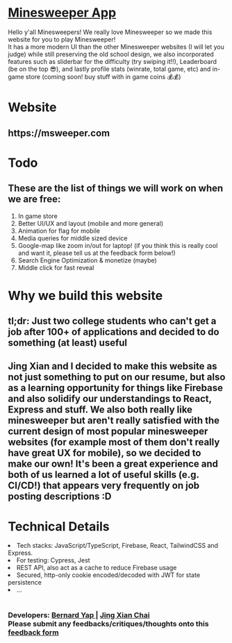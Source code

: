 <h1> <a href="https://msweeper.com" > Minesweeper App </a> </h1>
Hello y'all Minesweepers! We really love Minesweeper so we made this website for you to play Minesweeper! <br/>
It has a more modern UI than the other Minesweeper websites (I will let you judge) while still preserving the old school design, we also incorporated features such as sliderbar for the difficulty (try swiping it!!), Leaderboard (be on the top 😎), and lastly profile stats (winrate, total game, etc) and in-game store (coming soon! buy stuff with in game coins 💰💰)

<br/>
<h1> Website </h1> 
<h2>  https://msweeper.com </h2>

<h1> Todo </h1>
<h2> These are the list of things we will work on when we are free: </h2>
<ol>
  <li> In game store </li>
  <li> Better UI/UX and layout (mobile and more general) </li>
  <li> Animation for flag for mobile </li>
  <li> Media queries for middle sized device </li>
  <li> Google-map like zoom in/out for laptop! (if you think this is really cool and want it, please tell us at the feedback form below!)</li>
  <li> Search Engine Optimization & monetize (maybe) </li>
  <li> Middle click for fast reveal </li>
</ol>

<h1> Why we build this website </h1> 
<h2> tl;dr: Just two college students who can't get a job after 100+ of applications and decided to do something (at least) useful </h2>
<h2> Jing Xian and I decided to make this website as not just something to put on our resume, but also as a learning opportunity for things like Firebase and also solidify our understandings to React, Express and stuff. We also both really like minesweeper but aren't really satisfied with the current design of most popular minesweeper websites (for example most of them don't really have great UX for mobile), so we decided to make our own! It's been a great experience and both of us learned a lot of useful skills (e.g. CI/CD!) that appears very frequently on job posting descriptions :D </h2>
<h1> Technical Details </h1>
<li> Tech stacks: JavaScript/TypeScript, Firebase, React, TailwindCSS and Express. </li> 
<li> For testing: Cypress, Jest </li> 
<li> REST API, also act as a cache to reduce Firebase usage </li>
<li> Secured, http-only cookie encoded/decoded with JWT for state persistence </li>
<li> ... </li>

</br>
<h3>
Developers: <a href="https://github.com/DenardYap"> Bernard Yap </a> | <a href="https://github.com/jingxian01"> Jing Xian Chai</a> </br>
Please submit any feedbacks/critiques/thoughts onto this <a href= "https://docs.google.com/forms/d/e/1FAIpQLSe3sQJtLYV5iZ6kCK74OGhEaCykoJqktLfuJwX2Xag0J_Z1GQ/viewform"> feedback form </a> 
</h3>

